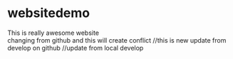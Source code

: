 # websitedemo

This is really awesome website
<br>
changing from github and this will create conflict
//this is new update from develop on github
//update from local develop
